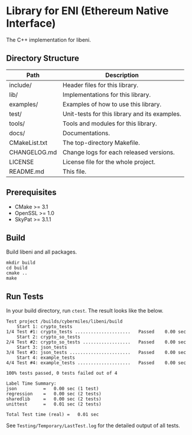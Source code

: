 Library for ENI (Ethereum Native Interface)
===========================================

The C++ implementation for libeni.

## Directory Structure

| Path          | Description                                     |
| ------------- | ----------------------------------------------- |
| include/      | Header files for this library.                  |
| lib/          | Implementations for this library.               |
| examples/     | Examples of how to use this library.            |
| test/         | Unit-tests for this library and its examples.   |
| tools/        | Tools and modules for this library.             |
| docs/         | Documentations.                                 |
| CMakeList.txt | The top-directory Makefile.                     |
| CHANGELOG.md  | Change logs for each released versions.         |
| LICENSE       | License file for the whole project.             |
| README.md     | This file.                                      |

## Prerequisites

- CMake >= 3.1
- OpenSSL >= 1.0
- SkyPat >= 3.1.1

## Build

Build libeni and all packages.

```
mkdir build
cd build
cmake ..
make
```

## Run Tests

In your build directory, run `ctest`.
The result looks like the below.

```
Test project /builds/cybermiles/libeni/build
    Start 1: crypto_tests
1/4 Test #1: crypto_tests .....................   Passed    0.00 sec
    Start 2: crypto_so_tests
2/4 Test #2: crypto_so_tests ..................   Passed    0.00 sec
    Start 3: json_tests
3/4 Test #3: json_tests .......................   Passed    0.00 sec
    Start 4: example_tests
4/4 Test #4: example_tests ....................   Passed    0.00 sec

100% tests passed, 0 tests failed out of 4

Label Time Summary:
json          =   0.00 sec (1 test)
regression    =   0.00 sec (2 tests)
sharedlib     =   0.00 sec (2 tests)
unittest      =   0.01 sec (2 tests)

Total Test time (real) =   0.01 sec
```

See `Testing/Temporary/LastTest.log` for the detailed output of all tests.

